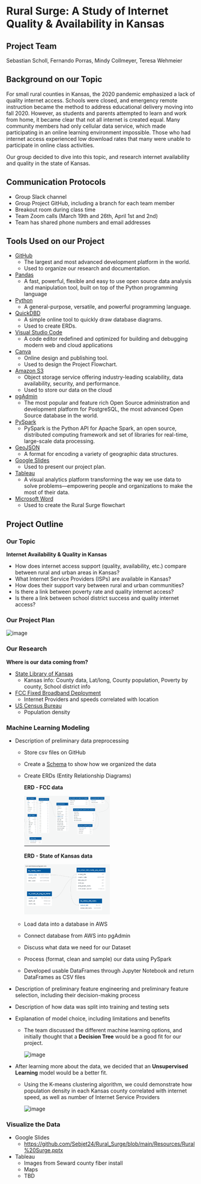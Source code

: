 # Rural Surge: A Study of Internet Quality & Availability in Kansas

## Project Team
Sebastian Scholl, Fernando Porras, Mindy Collmeyer, Teresa Wehmeier
  

## Background on our Topic
For small rural counties in Kansas, the 2020 pandemic emphasized a lack of quality internet access. Schools were closed, and emergency remote instruction became the method to address educational delivery moving into fall 2020. However, as students and parents attempted to learn and work from home, it became clear that not all internet is created equal. Many community members had only cellular data service, which made participating in an online learning environment impossible. Those who had internet access experienced low download rates that many were unable to participate in online class activities.

Our group decided to dive into this topic, and research internet availability and quality in the state of Kansas.
  

## Communication Protocols
- Group Slack channel
- Group Project GitHub, including a branch for each team member
- Breakout room during class time
- Team Zoom calls (March 19th and 26th, April 1st and 2nd)
- Team has shared phone numbers and email addresses


## Tools Used on our Project
- [GitHub](https://github.com/)
    * The largest and most advanced development platform in the world.
    * Used to organize our research and documentation.
- [Pandas](https://pandas.pydata.org/)
    * A fast, powerful, flexible and easy to use open source data analysis and manipulation tool, built on top of the Python programming language
- [Python](https://www.python.org/)
    * A general-purpose, versatile, and powerful programming language.
- [QuickDBD](https://www.quickdatabasediagrams.com/)
    * A simple online tool to quickly draw database diagrams.
    * Used to create ERDs.
- [Visual Studio Code](https://code.visualstudio.com/)
   * A code editor redefined and optimized for building and debugging modern web and cloud applications
- [Canva](https://www.canva.com/)
    * Online design and publishing tool.
    * Used to design the Project Flowchart.
- [Amazon S3](https://aws.amazon.com/s3/)
    * Object storage service offering industry-leading scalability, data availability, security, and performance.
    * Used to store our data on the cloud
- [pgAdmin](https://www.pgadmin.org/)
    * The most popular and feature rich Open Source administration and development platform for PostgreSQL, the most advanced Open Source database in the world.
- [PySpark](https://spark.apache.org/docs/latest/api/python/)
    * PySpark is the Python API for Apache Spark, an open source, distributed computing framework and set of libraries for real-time, large-scale data processing.
- [GeoJSON](https://geojson.org/)
    * A format for encoding a variety of geographic data structures.
- [Google Slides](https://www.google.com/slides/about/)
    * Used to present our project plan.
- [Tableau](https://www.tableau.com/)
    * A visual analytics platform transforming the way we use data to solve problems—empowering people and organizations to make the most of their data.
- [Microsoft Word](https://www.microsoft.com/en-us/microsoft-365/word)
    * Used to create the Rural Surge flowchart


## Project Outline

### Our Topic

**Internet Availability & Quality in Kansas**
   - How does internet access support (quality, availability, etc.) compare between rural and urban areas in Kansas?
   - What Internet Service Providers (ISPs) are available in Kansas? 
   - How does their support vary between rural and urban communities?
   - Is there a link between poverty rate and quality internet access?
   - Is there a link between school district success and quality internet access?


### Our Project Plan
![image](https://user-images.githubusercontent.com/93055450/160928328-355686b7-e6c8-454a-9ec7-58fc1ff0a26e.png)

   
### Our Research

**Where is our data coming from?**
   - [State Library of Kansas](https://kslib.info/423/State-Data-Center)
     * Kansas info: County data, Lat/long, County population, Poverty by county, School district info
   - [FCC Fixed Broadband Deployment](https://broadbandmap.fcc.gov/#/data-download)
     * Internet Providers and speeds correlated with location
   - [US Census Bureau](https://www.census.gov/programs-surveys/geography/guidance/geo-areas/urban-rural/2010-urban-rural.html)
     * Population density



### Machine Learning Modeling

- Description of preliminary data preprocessing

   * Store csv files on GitHub
   * Create a [Schema](https://github.com/Sebjet24/Rural_Surge/blob/Mindy/Resources/schema.sql) to show how we organized the data
   * Create ERDs (Entity Relationship Diagrams)
    
     **ERD - FCC data**
   
      <img src="Images/ERD_FCC_tables.png" width="50%" height="30%">
     
     **ERD - State of Kansas data**
     
      <img src="Images/ERD-Kansas_Tables.png" width="50%" height="30%">
   
   * Load data into a database in AWS
   * Connect database from AWS into pgAdmin
   * Discuss what data we need for our Dataset
   * Process (format, clean and sample) our data using PySpark
   * Developed usable DataFrames through Jupyter Notebook and return DataFrames as CSV files

- Description of preliminary feature engineering and preliminary feature selection, including their decision-making process

- Description of how data was split into training and testing sets

- Explanation of model choice, including limitations and benefits
  
  * The team discussed the different machine learning options, and initially thought that a **Decision Tree** would be a good fit for our project.
      
     ![image](https://user-images.githubusercontent.com/93055450/160937924-93787c01-78f7-4f5c-907b-792a370c80b5.png)
     
- After learning more about the data, we decided that an **Unsupervised Learning** model would be a better fit. 

  * Using the K-means clustering algorithm, we could demonstrate how population density in each Kansas county correlated with internet speed, as well as number of Internet Service Providers
  
     ![image](https://user-images.githubusercontent.com/93055450/161391844-aba47a4e-2b92-4b5a-b7ef-41ea67fba502.png)






### Visualize the Data
   - Google Slides
     * https://github.com/Sebjet24/Rural_Surge/blob/main/Resources/Rural%20Surge.pptx
   - Tableau
     * Images from Seward county fiber install
     * Maps
     * TBD
